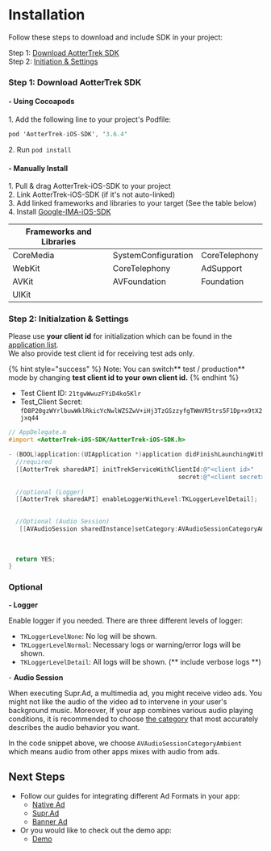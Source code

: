 # Installation

Follow these steps to download and include SDK in your project:

Step 1: [Download AotterTrek SDK](installation.md#step-1-download-aottertrek-sdk)\
Step 2: [Initiation & Settings](installation.md#step-2-initialzation-and-settings)

### Step 1: Download AotterTrek SDK

#### - Using Cocoapods

1\.  Add the following line to your project's Podfile:

```objectivec
pod 'AotterTrek-iOS-SDK', '3.6.4'
```

2\.  Run `pod install `&#x20;

#### - Manually Install

1\. Pull & drag AotterTrek-iOS-SDK to your project\
2\. Link AotterTrek-iOS-SDK (if it's not auto-linked)\
3\. Add linked frameworks and libraries to your target (See the table below)\
4\. Install [Google-IMA-iOS-SDK](https://developers.google.com/interactive-media-ads/docs/sdks/ios/)

| Frameworks and Libraries |                     |               |
| ------------------------ | ------------------- | ------------- |
| CoreMedia                | SystemConfiguration | CoreTelephony |
| WebKit                   | CoreTelephony       | AdSupport     |
| AVKit                    | AVFoundation        | Foundation    |
| UIKit                    |                     |               |

### Step 2: Initialzation & Settings

Please use **your client id** for initialization which can be found in the [application list](https://trek.aotter.net/publisher/list/app). \
We also provide test client id for receiving test ads only.

{% hint style="success" %}
Note: You can switch** test / production** mode by changing **test client id to your own client id.**
{% endhint %}

* Test Client ID: `21tgwWwuzFYiD4ko5Klr`
* Test\_Client Secret: `fD8P20gzWYrlbuwWklRkicYcNwlWZSZwV+iHj3TzGSzzyfgTWmVR5trs5F1Dp+x9tX2jxq44`

```objectivec
// AppDelegate.m
#import <AotterTrek-iOS-SDK/AotterTrek-iOS-SDK.h>

- (BOOL)application:(UIApplication *)application didFinishLaunchingWithOptions:(NSDictionary *)launchOptions {
  //required
  [[AotterTrek sharedAPI] initTrekServiceWithClientId:@"<client id>"
                                               secret:@"<client secret>"];
  
  //optional (Logger)
  [[AotterTrek sharedAPI] enableLoggerWithLevel:TKLoggerLevelDetail];

  
  //Optional (Audio Session)
   [[AVAudioSession sharedInstance]setCategory:AVAudioSessionCategoryAmbient error:nil];
  
  
  
  return YES;
}
```

### Optional

**- Logger**

Enable logger if you needed. There are three different levels of logger:

* `TKLoggerLevelNone`: No log will be shown.
* `TKLoggerLevelNormal`: Necessary logs or warning/error logs will be shown.
* `TKLoggerLevelDetail`: All logs will be shown. (** include verbose logs **)

\- **Audio Session**

When executing Supr.Ad, a multimedia ad, you might receive video ads. You might not like the audio of the video ad to intervene in your user's background music. Moreover, If your app combines various audio playing conditions, it is recommended to choose [the category](https://developer.apple.com/documentation/avfaudio/avaudiosessioncategory) that most accurately describes the audio behavior you want.&#x20;

In the code snippet above, we choose `AVAudioSessionCategoryAmbient` which means audio from other apps mixes with audio from ads.

## Next Steps

* Follow our guides for integrating different Ad Formats in your app:
  * [Native Ad](../ad-formats/banner-ad.md)
  * [Supr.Ad](../ad-formats/supr.ad.md)
  * [Banner Ad](../ad-formats/banner-ad.md)
* Or you would like to check out the demo app:
  * [Demo](demo-working.md)
